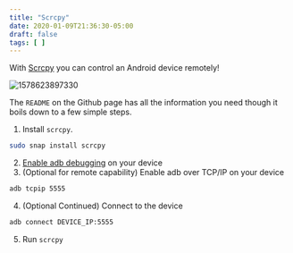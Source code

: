 ```yaml
---
title: "Scrcpy"
date: 2020-01-09T21:36:30-05:00
draft: false
tags: [ ]
---
```


With [Scrcpy](https://github.com/Genymobile/scrcpy) you can control an Android device remotely!

![1578623897330](/files/images/blog/1578623897330.png)

The `README` on the Github page has all the information you need though it boils down to a few simple steps.

1. Install `scrcpy`. 
```bash
sudo snap install scrcpy
```
2. [Enable adb debugging](https://developer.android.com/studio/command-line/adb.html#Enabling) on your device
3. (Optional for remote capability) Enable adb over TCP/IP on your device
```bash
adb tcpip 5555
```
4. (Optional Continued) Connect to the device
 ```bash
 adb connect DEVICE_IP:5555
 ```
 5. Run `scrcpy`
